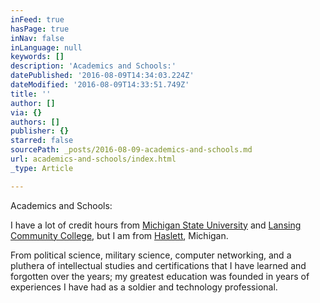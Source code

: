 ```yaml
---
inFeed: true
hasPage: true
inNav: false
inLanguage: null
keywords: []
description: 'Academics and Schools:'
datePublished: '2016-08-09T14:34:03.224Z'
dateModified: '2016-08-09T14:33:51.749Z'
title: ''
author: []
via: {}
authors: []
publisher: {}
starred: false
sourcePath: _posts/2016-08-09-academics-and-schools.md
url: academics-and-schools/index.html
_type: Article

---
```

Academics and Schools:

I have a lot of credit hours from [Michigan State University][0] and [Lansing Community College][1], but I am from [Haslett][2], Michigan.

From political science, military science, computer networking, and a pluthera of intellectual studies and certifications that I have learned and forgotten over the years; my greatest education was founded in years of experiences I have had as a soldier and technology professional. 

[0]: https://msu.edu/
[1]: http://lcc.edu/
[2]: http://haslett.k12.mi.us/education/district/district.php?sectiondetailid=1